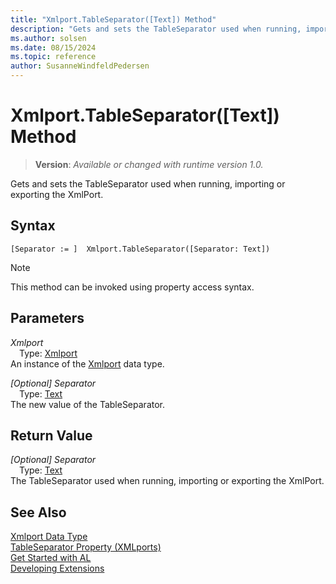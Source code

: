 ```yaml
---
title: "Xmlport.TableSeparator([Text]) Method"
description: "Gets and sets the TableSeparator used when running, importing or exporting the XmlPort."
ms.author: solsen
ms.date: 08/15/2024
ms.topic: reference
author: SusanneWindfeldPedersen
---
```

[//]: # (START>DO_NOT_EDIT)
[//]: # (IMPORTANT:Do not edit any of the content between here and the END>DO_NOT_EDIT.)
[//]: # (Any modifications should be made in the .xml files in the ModernDev repo.)
# Xmlport.TableSeparator([Text]) Method
> **Version**: _Available or changed with runtime version 1.0._

Gets and sets the TableSeparator used when running, importing or exporting the XmlPort.


## Syntax
```AL
[Separator := ]  Xmlport.TableSeparator([Separator: Text])
```
> [!NOTE]
> This method can be invoked using property access syntax.
## Parameters
*Xmlport*  
&emsp;Type: [Xmlport](xmlport-data-type.md)  
An instance of the [Xmlport](xmlport-data-type.md) data type.  

*[Optional] Separator*  
&emsp;Type: [Text](../text/text-data-type.md)  
The new value of the TableSeparator.  


## Return Value
*[Optional] Separator*  
&emsp;Type: [Text](../text/text-data-type.md)  
The TableSeparator used when running, importing or exporting the XmlPort.


[//]: # (IMPORTANT: END>DO_NOT_EDIT)
## See Also
[Xmlport Data Type](xmlport-data-type.md)  
[TableSeparator Property \(XMLports\)](../../properties/devenv-tableseparator-property.md)  
[Get Started with AL](../../devenv-get-started.md)  
[Developing Extensions](../../devenv-dev-overview.md)